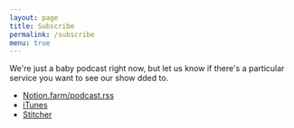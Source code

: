```yaml
---
layout: page
title: Subscribe
permalink: /subscribe
menu: true
---
```

	
We're just a baby podcast right now, but let us know if there's a particular service you want to see our show dded to.

* [Notion.farm/podcast.rss](http://notion.farm/podcast.rss)
* [iTunes](https://itunes.apple.com/us/podcast/notion-farm/id1239634034)
* [Stitcher](http://www.stitcher.com/s?fid=141685&refid=stpr)